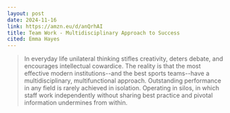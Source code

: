 ```yaml
---
layout: post
date: 2024-11-16
link: https://amzn.eu/d/anQrhAI
title: Team Work - Multidisciplinary Approach to Success
cited: Emma Hayes
---
```


> In everyday life unilateral thinking stifles creativity, deters debate, and encourages intellectual cowardice. The reality is that the most effective modern institutions--and the best sports teams--have a multidisciplinary, multifunctional approach. Outstanding performance in any field is rarely achieved in isolation. Operating in silos, in which staff work independently without sharing best practice and pivotal information undermines from within.
